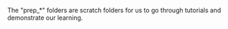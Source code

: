 The "prep_*" folders are scratch folders for us to go through tutorials and demonstrate our learning.
